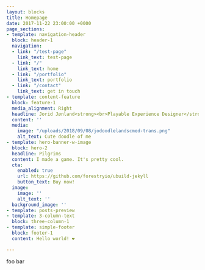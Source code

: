 ```yaml
---
layout: blocks
title: Homepage
date: 2017-11-22 23:00:00 +0000
page_sections:
- template: navigation-header
  block: header-1
  navigation:
  - link: "/test-page"
    link_text: test-page
  - link: "/"
    link_text: home
  - link: "/portfolio"
    link_text: portfolio
  - link: "/contact"
    link_text: get in touch
- template: content-feature
  block: feature-1
  media_alignment: Right
  headline: Jorid Jønland<strong><br>Playable Experience Designer</strong>
  content: ''
  media:
    image: "/uploads/2018/09/08/jodoodlelandscmed-trans.png"
    alt_text: Cute doodle of me
- template: hero-banner-w-image
  block: hero-2
  headline: Pilgrims
  content: I made a game. It's pretty cool.
  cta:
    enabled: true
    url: https://github.com/forestryio/ubuild-jekyll
    button_text: Buy now!
  image:
    image: ''
    alt_text: ''
  background_image: ''
- template: posts-preview
- template: 3-column-text
  block: three-column-1
- template: simple-footer
  block: footer-1
  content: Hello world! ❤︎

---
```

foo bar